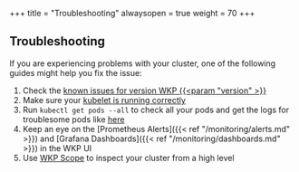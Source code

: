 +++
title = "Troubleshooting"
alwaysopen = true
weight = 70
+++

## Troubleshooting

If you are experiencing problems with your cluster, one of the following guides might help you fix the issue:

1. Check the [known issues for version WKP {{<param "version" >}}](/getting-started/known-issues)
2. Make sure your [kubelet is running correctly](kubelet)
3. Run `kubectl get pods --all` to check all your pods and get the logs for troublesome pods like [here](controller)
4. Keep an eye on the [Prometheus Alerts]({{< ref "/monitoring/alerts.md" >}}) and [Grafana Dashboards]({{< ref "/monitoring/dashboards.md" >}}) in the WKP UI
5. Use [WKP Scope](scope) to inspect your cluster from a high level
